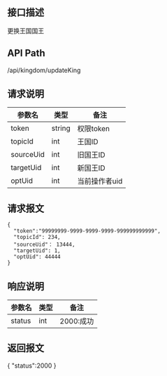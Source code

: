 ## 接口描述
更换王国国王
## API Path
/api/kingdom/updateKing
## 请求说明
|参数名   |类型    |备注             |
|---------|--------|-----------------|
|token    |string  |权限token        |
|topicId  |int     |王国ID           |
|sourceUid|int     |旧国王ID         |
|targetUid|int     |新国王ID         |
|optUid   |int     |当前操作者uid    |


## 请求报文
    {
      "token":"99999999-9999-9999-9999-999999999999",
      "topicId": 234,
      "sourceUid"： 13444,
      "targetUid": 1,
      "optUid": 44444
    }
## 响应说明
|参数名   |类型    |备注             |
|---------|--------|-----------------|
|status   |int     |2000:成功        |
## 返回报文
  {
    "status":2000 
  }